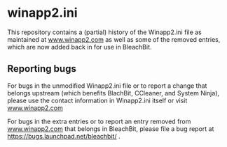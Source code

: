 # winapp2.ini

This repository contains a (partial) history of the Winapp2.ini file as maintained at www.winapp2.com as well as some of the removed entries, which are now added back in for use in BleachBit.


## Reporting bugs
For bugs in the unmodified Winapp2.ini file or to report a change that belongs upstream (which benefits BlachBit, CCleaner, and System Ninja), please use the contact information in Winapp2.ini itself or visit www.winapp2.com

For bugs in the extra entries or to report an entry removed from www.winapp2.com that belongs in BleachBit, please file a bug report at https://bugs.launchpad.net/bleachbit/ .
